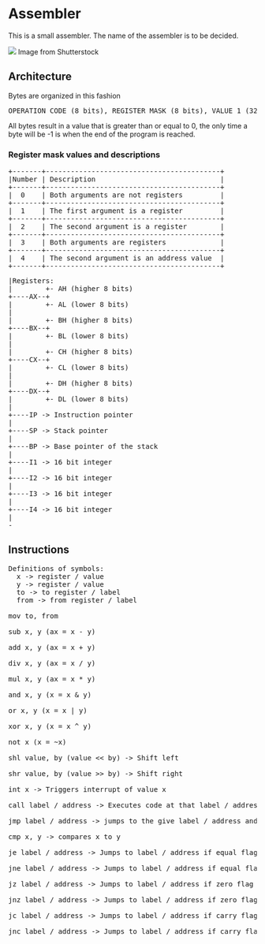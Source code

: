 # Assembler

This is a small assembler. The name of the assembler is to be decided.

<img src="https://image.shutterstock.com/image-photo/businessman-relaxing-office-chair-standing-260nw-7869196.jpg">
Image from Shutterstock

## Architecture
Bytes are organized in this fashion
<pre>OPERATION CODE (8 bits), REGISTER MASK (8 bits), VALUE 1 (32 bits), VALUE 2 (32 bits)</pre>
All bytes result in a value that is greater than or equal to 0, the only time a byte will be -1 is when the end of the program is reached.

### Register mask values and descriptions
<pre>
+-------+------------------------------------------+
|Number | Description                              |
+-------+------------------------------------------+
|  0    | Both arguments are not registers         |
+-------+------------------------------------------+
|  1    | The first argument is a register         |
+-------+------------------------------------------+
|  2    | The second argument is a register        |
+-------+------------------------------------------+
|  3    | Both arguments are registers             |
+-------+------------------------------------------+
|  4    | The second argument is an address value  |
+-------+------------------------------------------+
</pre>

<pre>
|Registers:
|        +- AH (higher 8 bits)
+----AX--+
|        +- AL (lower 8 bits)
|
|        +- BH (higher 8 bits)
+----BX--+
|        +- BL (lower 8 bits)
|
|        +- CH (higher 8 bits)
+----CX--+
|        +- CL (lower 8 bits)
|
|        +- DH (higher 8 bits)
+----DX--+
|        +- DL (lower 8 bits)
|
+----IP -> Instruction pointer
|
+----SP -> Stack pointer
|
+----BP -> Base pointer of the stack
|
+----I1 -> 16 bit integer
|
+----I2 -> 16 bit integer
|
+----I3 -> 16 bit integer
|
+----I4 -> 16 bit integer
|
-
</pre>

## Instructions
<pre>
Definitions of symbols:
  x -> register / value
  y -> register / value
  to -> to register / label
  from -> from register / label
  
mov to, from

sub x, y (ax = x - y)

add x, y (ax = x + y)

div x, y (ax = x / y)

mul x, y (ax = x * y)

and x, y (x = x & y)

or x, y (x = x | y)

xor x, y (x = x ^ y)

not x (x = ~x)

shl value, by (value << by) -> Shift left

shr value, by (value >> by) -> Shift right

int x -> Triggers interrupt of value x

call label / address -> Executes code at that label / address

jmp label / address -> jumps to the give label / address and proceeds execution from there

cmp x, y -> compares x to y

je label / address -> Jumps to label / address if equal flag is set

jne label / address -> Jumps to label / address if equal flag is not set

jz label / address -> Jumps to label / address if zero flag is set

jnz label / address -> Jumps to label / address if zero flag is not set

jc label / address -> Jumps to label / address if carry flag is set

jnc label / address -> Jumps to label / address if carry flag is not set

</pre>
